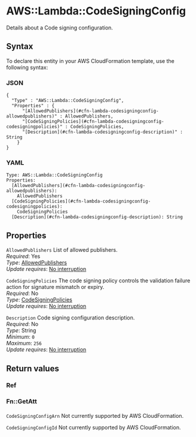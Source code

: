# AWS::Lambda::CodeSigningConfig<a name="aws-resource-lambda-codesigningconfig"></a>

Details about a Code signing configuration\. 

## Syntax<a name="aws-resource-lambda-codesigningconfig-syntax"></a>

To declare this entity in your AWS CloudFormation template, use the following syntax:

### JSON<a name="aws-resource-lambda-codesigningconfig-syntax.json"></a>

```
{
  "Type" : "AWS::Lambda::CodeSigningConfig",
  "Properties" : {
      "[AllowedPublishers](#cfn-lambda-codesigningconfig-allowedpublishers)" : AllowedPublishers,
      "[CodeSigningPolicies](#cfn-lambda-codesigningconfig-codesigningpolicies)" : CodeSigningPolicies,
      "[Description](#cfn-lambda-codesigningconfig-description)" : String
    }
}
```

### YAML<a name="aws-resource-lambda-codesigningconfig-syntax.yaml"></a>

```
Type: AWS::Lambda::CodeSigningConfig
Properties: 
  [AllowedPublishers](#cfn-lambda-codesigningconfig-allowedpublishers): 
    AllowedPublishers
  [CodeSigningPolicies](#cfn-lambda-codesigningconfig-codesigningpolicies): 
    CodeSigningPolicies
  [Description](#cfn-lambda-codesigningconfig-description): String
```

## Properties<a name="aws-resource-lambda-codesigningconfig-properties"></a>

`AllowedPublishers`  <a name="cfn-lambda-codesigningconfig-allowedpublishers"></a>
List of allowed publishers\.  
*Required*: Yes  
*Type*: [AllowedPublishers](aws-properties-lambda-codesigningconfig-allowedpublishers.md)  
*Update requires*: [No interruption](https://docs.aws.amazon.com/AWSCloudFormation/latest/UserGuide/using-cfn-updating-stacks-update-behaviors.html#update-no-interrupt)

`CodeSigningPolicies`  <a name="cfn-lambda-codesigningconfig-codesigningpolicies"></a>
The code signing policy controls the validation failure action for signature mismatch or expiry\.  
*Required*: No  
*Type*: [CodeSigningPolicies](aws-properties-lambda-codesigningconfig-codesigningpolicies.md)  
*Update requires*: [No interruption](https://docs.aws.amazon.com/AWSCloudFormation/latest/UserGuide/using-cfn-updating-stacks-update-behaviors.html#update-no-interrupt)

`Description`  <a name="cfn-lambda-codesigningconfig-description"></a>
Code signing configuration description\.  
*Required*: No  
*Type*: String  
*Minimum*: `0`  
*Maximum*: `256`  
*Update requires*: [No interruption](https://docs.aws.amazon.com/AWSCloudFormation/latest/UserGuide/using-cfn-updating-stacks-update-behaviors.html#update-no-interrupt)

## Return values<a name="aws-resource-lambda-codesigningconfig-return-values"></a>

### Ref<a name="aws-resource-lambda-codesigningconfig-return-values-ref"></a>

### Fn::GetAtt<a name="aws-resource-lambda-codesigningconfig-return-values-fn--getatt"></a>

#### <a name="aws-resource-lambda-codesigningconfig-return-values-fn--getatt-fn--getatt"></a>

`CodeSigningConfigArn`  <a name="CodeSigningConfigArn-fn::getatt"></a>
Not currently supported by AWS CloudFormation\.

`CodeSigningConfigId`  <a name="CodeSigningConfigId-fn::getatt"></a>
Not currently supported by AWS CloudFormation\.